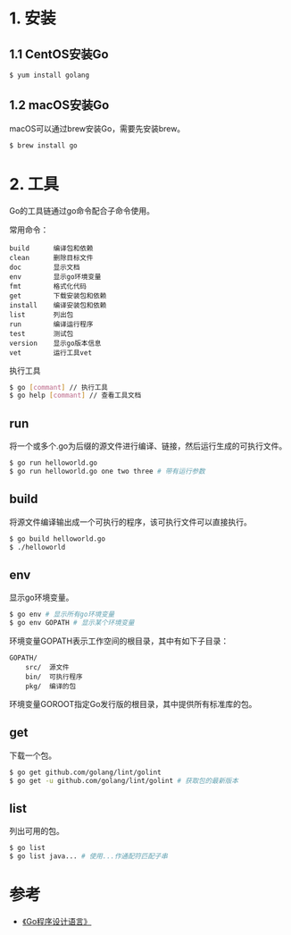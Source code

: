 # 1. 安装

## 1.1 CentOS安装Go

```bash
$ yum install golang
```

## 1.2 macOS安装Go

macOS可以通过brew安装Go，需要先安装brew。

```bash
$ brew install go
```



# 2. 工具

Go的工具链通过go命令配合子命令使用。

常用命令：

```
build      编译包和依赖
clean      删除目标文件
doc        显示文档
env        显示go环境变量
fmt        格式化代码
get        下载安装包和依赖
install    编译安装包和依赖
list       列出包
run        编译运行程序
test       测试包
version    显示go版本信息
vet        运行工具vet
```

执行工具

```bash
$ go [commant] // 执行工具
$ go help [commant] // 查看工具文档
```

## run

将一个或多个.go为后缀的源文件进行编译、链接，然后运行生成的可执行文件。

```bash
$ go run helloworld.go
$ go run helloworld.go one two three # 带有运行参数
```

## build

将源文件编译输出成一个可执行的程序，该可执行文件可以直接执行。

```bash
$ go build helloworld.go
$ ./helloworld
```

## env

显示go环境变量。

```bash
$ go env # 显示所有go环境变量
$ go env GOPATH # 显示某个环境变量
```

环境变量GOPATH表示工作空间的根目录，其中有如下子目录：

```
GOPATH/
    src/  源文件
    bin/  可执行程序
    pkg/  编译的包
```

环境变量GOROOT指定Go发行版的根目录，其中提供所有标准库的包。

## get

下载一个包。

```bash
$ go get github.com/golang/lint/golint
$ go get -u github.com/golang/lint/golint # 获取包的最新版本
```

## list

列出可用的包。

```bash
$ go list
$ go list java... # 使用...作通配符匹配子串
```



# 参考

- [《Go程序设计语言》](https://book.douban.com/subject/27044219/)


